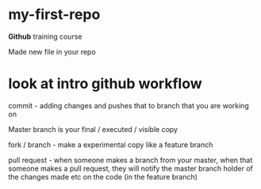 # my-first-repo
**Github** training course


Made new file in your repo

# look at intro github workflow

commit - adding changes and pushes that to branch that you are working on

Master branch is your final / executed / visible copy 

fork / branch - make a experimental copy like a feature branch 

pull request - when someone makes a branch from your master, when that someone makes a pull request, they will notify the master branch holder of the changes made etc on the code (in the feature branch)

